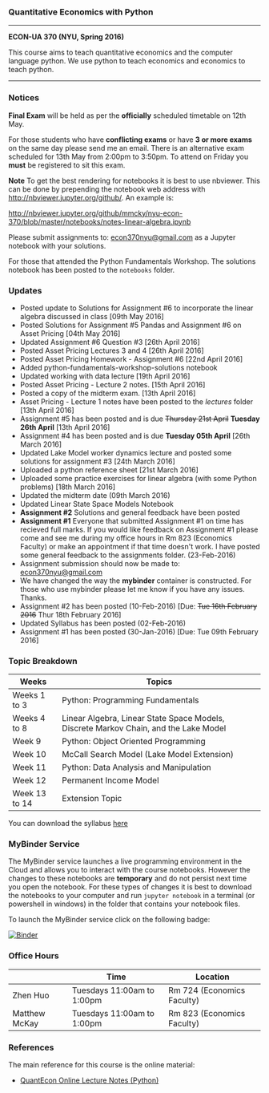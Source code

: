 ### Quantitative Economics with Python 

---

**ECON-UA 370 (NYU, Spring 2016)**

This course aims to teach quantitative economics and the computer language python. We
use python to teach economics and economics to teach python.  

---

### Notices

**Final Exam** will be held as per the **officially** scheduled timetable on 12th May. 

For those students who have **conflicting exams** or have **3 or more exams** on the same day please send me an email. There is an alternative exam scheduled for 13th May from 2:00pm to 3:50pm. To attend on Friday you **must** be registered to sit this exam. 

**Note** To get the best rendering for notebooks it is best to use nbviewer. This can be done by prepending the notebook web address with http://nbviewer.jupyter.org/github/. An example is:

http://nbviewer.jupyter.org/github/mmcky/nyu-econ-370/blob/master/notebooks/notes-linear-algebra.ipynb

Please submit assignments to: econ370nyu@gmail.com as a Jupyter notebook with your solutions.  

For those that attended the Python Fundamentals Workshop. The solutions notebook has been posted to the ``notebooks`` folder. 

### Updates

* Posted update to Solutions for Assignment #6 to incorporate the linear algebra discussed in class [09th May 2016]
* Posted Solutions for Assignment #5 Pandas and Assignment #6 on Asset Pricing [04th May 2016]
* Updated Assignment #6 Question #3 [26th April 2016]
* Posted Asset Pricing Lectures 3 and 4 [26th April 2016]
* Posted Asset Pricing Homework - Assignment #6 [22nd April 2016]
* Added python-fundamentals-workshop-solutions notebook
* Updated working with data lecture [19th April 2016]
* Posted Asset Pricing - Lecture 2 notes. [15th April 2016]
* Posted a copy of the midterm exam. [13th April 2016]
* Asset Pricing - Lecture 1 notes have been posted to the *lectures* folder [13th April 2016]
* Assignment #5 has been posted and is due ~~Thursday 21st April~~ **Tuesday 26th April** [13th April 2016]
* Assignment #4 has been posted and is due **Tuesday 05th April** [26th March 2016]
* Updated Lake Model worker dynamics lecture and posted some solutions for assignment #3 [24th March 2016]
* Uploaded a python reference sheet [21st March 2016]
* Uploaded some practice exercises for linear algebra (with some Python problems) [18th March 2016]
* Updated the midterm date (09th March 2016)
* Updated Linear State Space Models Notebook
* **Assignment #2** Solutions and general feedback have been posted
* **Assignment #1** Everyone that submitted Assignment #1 on time has recieved full marks. If you would like feedback on Assignment #1 please come and see me during my office hours in Rm 823 (Economics Faculty) or make an appointment if that time doesn't work. I have posted some general feedback to the assignments folder. (23-Feb-2016)
* Assignment submission should now be made to: econ370nyu@gmail.com
* We have changed the way the **mybinder** container is constructed. For those who use mybinder please let me know if you have any issues. Thanks. 
* Assignment #2 has been posted (10-Feb-2016) [Due: ~~Tue 16th February 2016~~ Thur 18th February 2016]
* Updated Syllabus has been posted (02-Feb-2016)
* Assignment #1 has been posted (30-Jan-2016) [Due: Tue 09th February 2016]

### Topic Breakdown

| Weeks        | Topics                           |
| -------------|----------------------------------|
| Weeks 1 to 3 | Python: Programming Fundamentals |
| Weeks 4 to 8 | Linear Algebra, Linear State Space Models, Discrete Markov Chain, and the Lake Model |
| Week 9       | Python: Object Oriented Programming | 
| Week 10      | McCall Search Model (Lake Model Extension) |
| Week 11      | Python: Data Analysis and Manipulation |
| Week 12      | Permanent Income Model |
| Week 13 to 14| Extension Topic |

You can download the syllabus [here](https://github.com/mmcky/nyu-econ-370/blob/master/syllabus.pdf)

### MyBinder Service

The MyBinder service launches a live programming environment in the Cloud and allows you to interact with the course notebooks. However the changes to these notebooks are **temporary** and do not persist next time you open the notebook. For these types of changes it is best to download the notebooks to your computer and run ``jupyter notebook`` in a terminal (or powershell in windows) in the folder that contains your notebook files. 

To launch the MyBinder service click on the following badge:

[![Binder](http://mybinder.org/badge.svg)](http://mybinder.org/repo/mmcky/nyu-econ-370)

### Office Hours

|          | Time                       | Location  |
|----------|----------------------------|-----------|
| Zhen Huo | Tuesdays 11:00am to 1:00pm | Rm 724 (Economics Faculty) |
| Matthew McKay | Tuesdays 11:00am to 1:00pm | Rm 823 (Economics Faculty) |


### References

The main reference for this course is the online material:

* [QuantEcon Online Lecture Notes (Python)](http://quant-econ.net/py/)
